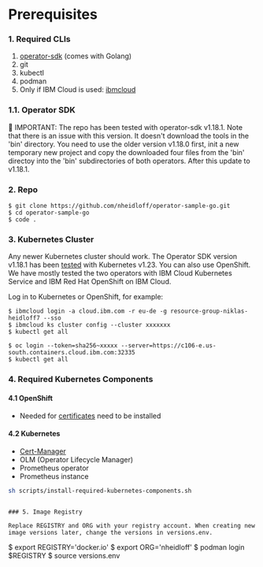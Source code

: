 # Prerequisites

### 1. Required CLIs

1. [operator-sdk](https://sdk.operatorframework.io/docs/installation/) (comes with Golang)
2. git
3. kubectl
4. podman
5. Only if IBM Cloud is used: [ibmcloud](https://cloud.ibm.com/docs/cli?topic=cli-install-ibmcloud-cli)

### 1.1. Operator SDK

🔴 IMPORTANT: The repo has been tested with operator-sdk v1.18.1. Note that there is an issue with this version. It doesn't download the tools in the 'bin' directory. You need to use the older version v1.18.0 first, init a new temporary new project and copy the downloaded four files from the 'bin' directoy into the 'bin' subdirectories of both operators. After this update to v1.18.1.

### 2. Repo

```
$ git clone https://github.com/nheidloff/operator-sample-go.git
$ cd operator-sample-go
$ code .
```

### 3. Kubernetes Cluster

Any newer Kubernetes cluster should work. The Operator SDK version v1.18.1 has been [tested](https://github.com/kubernetes/client-go#versioning) with Kubernetes v1.23. You can also use OpenShift. We have mostly tested the two operators with IBM Cloud Kubernetes Service and IBM Red Hat OpenShift on IBM Cloud.

Log in to Kubernetes or OpenShift, for example:

```
$ ibmcloud login -a cloud.ibm.com -r eu-de -g resource-group-niklas-heidloff7 --sso
$ ibmcloud ks cluster config --cluster xxxxxxx
$ kubectl get all
```

```
$ oc login --token=sha256~xxxxx --server=https://c106-e.us-south.containers.cloud.ibm.com:32335
$ kubectl get all
```

### 4. Required Kubernetes Components

#### 4.1 OpenShift

* Needed for [certificates](https://cert-manager.io/) need to be installed

#### 4.2 Kubernetes

* [Cert-Manager](https://cert-manager.io/)
* OLM (Operator Lifecycle Manager)
* Prometheus operator
* Prometheus instance

```sh
sh scripts/install-required-kubernetes-components.sh
```

```

### 5. Image Registry

Replace REGISTRY and ORG with your registry account. When creating new image versions later, change the versions in versions.env. 

```
$ export REGISTRY='docker.io'
$ export ORG='nheidloff'
$ podman login $REGISTRY
$ source versions.env
```
